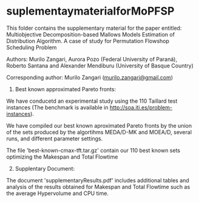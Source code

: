 # suplementaymaterialforMoPFSP
This folder contains the supplementary material for the paper entitled: Multiobjective Decomposition-based Mallows Models Estimation of Distribution Algorithm. A case of study for Permutation Flowshop Scheduling Problem

Authors: Murilo Zangari, Aurora Pozo (Federal University of Paraná), Roberto Santana and Alexander Mendiburu (University of Basque Country)

Corresponding author: Murilo Zangari (murilo.zangari@gmail.com)

1) Best known approximated Pareto fronts:

We have conducetd an experimental study using the 110 Taillard test instances (The benchmark is available in http://soa.iti.es/problem-instances). 

We have compiled our best known aproximated Pareto fronts by the union of the sets produced by the algortihms MEDA/D-MK and MOEA/D, several runs, and different parameter settings.

The file 'best-known-cmax-tft.tar.gz' contain our 110 best known sets optimizing the Makespan and Total Flowtime

2) Supplentary Document:

The document 'supplementaryResults.pdf' includes additional tables and analysis of the results obtained for Makespan and Total Flowtime such as the average Hypervolume and CPU time.


